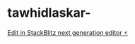 # tawhidlaskar-

[Edit in StackBlitz next generation editor ⚡️](https://stackblitz.com/~/github.com/tawhid012/tawhidlaskar-)